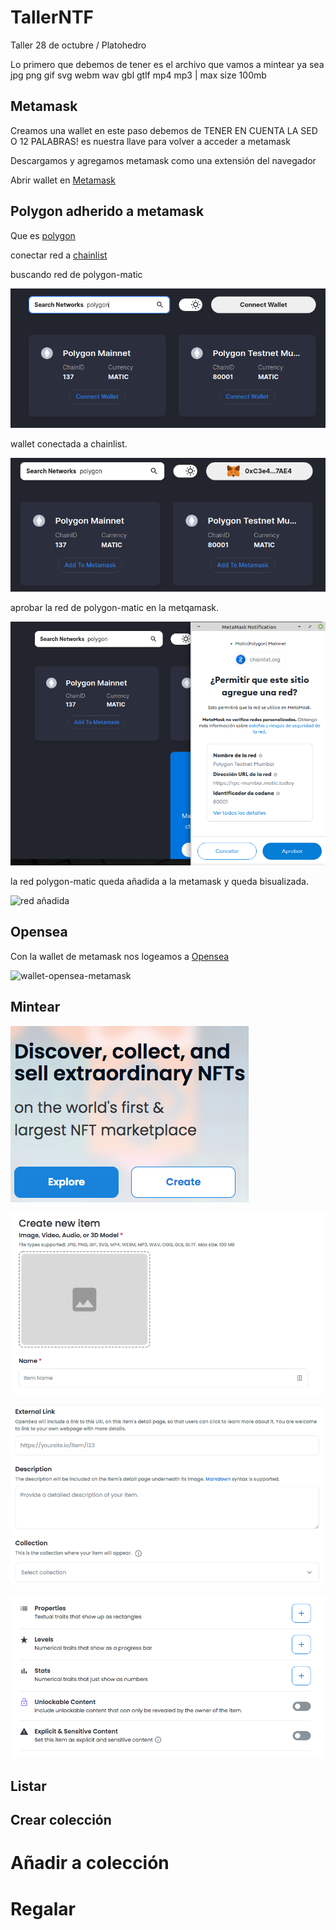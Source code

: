 # TallerNTF
Taller 28 de octubre / Platohedro 

Lo primero que debemos de tener es el archivo que vamos a mintear ya sea jpg png gif svg webm wav gbl gtlf mp4 mp3 | max size 100mb 


## Metamask 

Creamos una wallet en este paso debemos de TENER EN CUENTA LA SED O 12 PALABRAS! es nuestra llave para volver a acceder a metamask 

Descargamos y agregamos metamask como una extensión del navegador 

Abrir wallet en [Metamask](https://metamask.io/)  



## Polygon adherido a metamask

Que es [polygon](https://www.polygon.com/)

 conectar red a [chainlist](https://chainlist.org/) 
 
 
 buscando red de polygon-matic

 ![polygon](https://github.com/cypherplatxs/TallerNTF/blob/main/screenshots/polygon.png)
 
 wallet conectada a chainlist.
 
 ![coneccion](https://github.com/cypherplatxs/TallerNTF/blob/main/screenshots/metamask%20conectada%20a%20chainlist.png)
 
 aprobar la red de polygon-matic en la metqamask.
 
 ![aprobacion](https://github.com/cypherplatxs/TallerNTF/blob/main/screenshots/aprobar%20red%20hacia%20metamask.png)
 
 la red polygon-matic queda añadida a la metamask y queda bisualizada.
 
 ![red añadida](https://github.com/cypherplatxs/TallerNTF/blob/main/screenshots/red%20de%20polygon-matic%20a%C3%B1dida%20.png)

 


## Opensea

Con la wallet de metamask nos logeamos a [Opensea](https://opensea.io/)

 ![wallet-opensea-metamask]()



## Mintear

![create 1](./screenshots/create1.png?raw=true "Optional Title")

![create 2](./screenshots/create2.png?raw=true "Optional Title")

![create 3](./screenshots/create3.png?raw=true "Optional Title")

![create 4](./screenshots/create4.png?raw=true "Optional Title")





## Listar


## Crear colección


# Añadir a colección

# Regalar

